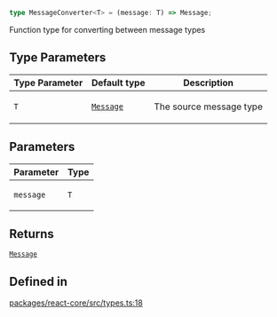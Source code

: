 ```ts
type MessageConverter<T> = (message: T) => Message;
```

Function type for converting between message types

## Type Parameters

<table>
<thead>
<tr>
<th>Type Parameter</th>
<th>Default type</th>
<th>Description</th>
</tr>
</thead>
<tbody>
<tr>
<td>

`T`

</td>
<td>

[`Message`](Message.md)

</td>
<td>

The source message type

</td>
</tr>
</tbody>
</table>

## Parameters

<table>
<thead>
<tr>
<th>Parameter</th>
<th>Type</th>
</tr>
</thead>
<tbody>
<tr>
<td>

`message`

</td>
<td>

`T`

</td>
</tr>
</tbody>
</table>

## Returns

[`Message`](Message.md)

## Defined in

[packages/react-core/src/types.ts:18](https://github.com/thesysdev/crayonai/blob/6eac6f4f2cad380ceb23505021a977f1a24045b3/frontend-sdk/packages/react-core/src/types.ts#L18)
